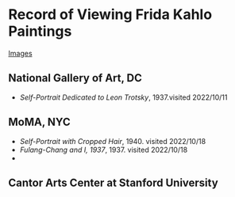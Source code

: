 # Record of Viewing Frida Kahlo Paintings

[Images](https://photos.app.goo.gl/8WnuBnXkpiUPywDcA)

## National Gallery of Art, DC
* *Self-Portrait Dedicated to Leon Trotsky*, 1937.visited 2022/10/11

## MoMA, NYC
* *Self-Portrait with Cropped Hair*, 1940. visited 2022/10/18
* *Fulang-Chang and I, 1937*, 1937. visited 2022/10/18
* 

## Cantor Arts Center at Stanford University
